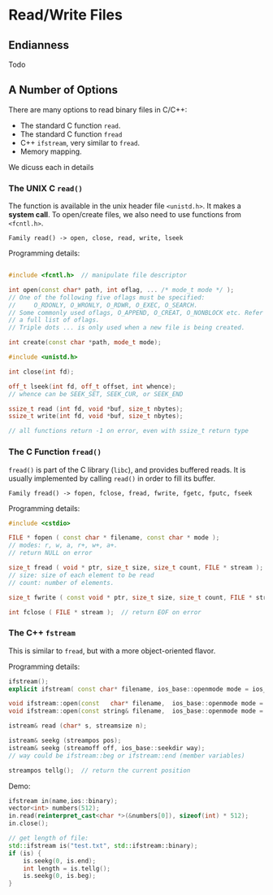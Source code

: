 # Read/Write Files

## Endianness

Todo


## A Number of Options

There are many options to read binary files in C/C++:

* The standard C function `read`.
* The standard C function `fread`
* C++ `ifstream`, very similar to `fread`.
* Memory mapping.

We dicuss each in details

### The UNIX C `read()`

The function is available in the unix header file `<unistd.h>`. It makes a **system call**. To open/create files, we also need to use functions from `<fcntl.h>`.

```
Family read() -> open, close, read, write, lseek
```

Programming details:

```c++

#include <fcntl.h>  // manipulate file descriptor

int open(const char* path, int oflag, ... /* mode_t mode */ ); 
// One of the following five oflags must be specified: 
//     O_RDONLY, O_WRONLY, O_RDWR, O_EXEC, O_SEARCH.
// Some commonly used oflags, O_APPEND, O_CREAT, O_NONBLOCK etc. Refer to APUE for 
// a full list of oflags.
// Triple dots ... is only used when a new file is being created.

int create(const char *path, mode_t mode);

#include <unistd.h>

int close(int fd);

off_t lseek(int fd, off_t offset, int whence);
// whence can be SEEK_SET, SEEK_CUR, or SEEK_END

ssize_t read (int fd, void *buf, size_t nbytes);
ssize_t write(int fd, void *buf, size_t nbytes);

// all functions return -1 on error, even with ssize_t return type
```

### The C Function `fread()`

`fread()` is part of the C library (`libc`), and provides buffered reads. It is usually implemented by calling `read()` in order to fill its buffer. 

```
Family fread() -> fopen, fclose, fread, fwrite, fgetc, fputc, fseek
```

Programming details:

```c++
#include <cstdio>

FILE * fopen ( const char * filename, const char * mode );
// modes: r, w, a, r+, w+, a+.
// return NULL on error

size_t fread ( void * ptr, size_t size, size_t count, FILE * stream );
// size: size of each element to be read
// count: number of elements.

size_t fwrite ( const void * ptr, size_t size, size_t count, FILE * stream );

int fclose ( FILE * stream );  // return EOF on error
```


### The C++ `fstream`

This is similar to `fread`, but with a more object-oriented flavor.

Programming details:

```c++
ifstream();
explicit ifstream( const char* filename, ios_base::openmode mode = ios_base::in );

void ifstream::open(const   char* filename,  ios_base::openmode mode = ios_base::in);
void ifstream::open(const string& filename,  ios_base::openmode mode = ios_base::in);

istream& read (char* s, streamsize n);

istream& seekg (streampos pos);
istream& seekg (streamoff off, ios_base::seekdir way);
// way could be ifstream::beg or ifstream::end (member variables)

streampos tellg();  // return the current position

```

Demo:

```c++
ifstream in(name,ios::binary);
vector<int> numbers(512);
in.read(reinterpret_cast<char *>(&numbers[0]), sizeof(int) * 512);
in.close();
```

```c++
// get length of file:
std::ifstream is("test.txt", std::ifstream::binary);
if (is) {
    is.seekg(0, is.end);
    int length = is.tellg();
    is.seekg(0, is.beg);
}
```



